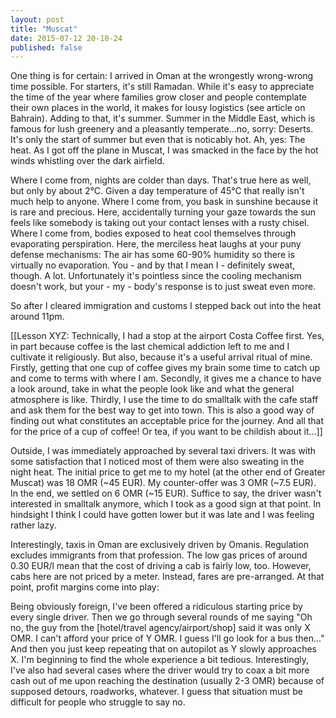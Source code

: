 ```yaml
---
layout: post
title: "Muscat"
date: 2015-07-12 20-10-24
published: false
---
```




One thing is for certain: I arrived in Oman at the wrongestly wrong-wrong time possible. For starters, it's still Ramadan. While it's easy to appreciate the time of the year where families grow closer and people contemplate their own places in the world, it makes for lousy logistics (see article on Bahrain). Adding to that, it's summer. Summer in the Middle East, which is famous for lush greenery and a pleasantly temperate...no, sorry: Deserts. It's only the start of summer but even that is noticably hot. Ah, yes: The heat. As I got off the plane in Muscat, I was smacked in the face by the hot winds whistling over the dark airfield. 

Where I come from, nights are colder than days. That's true here as well, but only by about 2°C. Given a day temperature of 45°C that really isn't much help to anyone. Where I come from, you bask in sunshine because it is rare and precious. Here, accidentally turning your gaze towards the sun feels like somebody is taking out your contact lenses with a rusty chisel. Where I come from, bodies exposed to heat cool themselves through evaporating perspiration. Here, the merciless heat laughs at your puny defense mechanisms: The air has some 60-90% humidity so there is virtually no evaporation. You - and by that I mean I - definitely sweat, though. A lot. Unfortunately it's pointless since the cooling mechanism doesn't work, but your - my - body's response is to just sweat even more. 

So after I cleared immigration and customs I stepped back out into the heat around 11pm.

[[Lesson XYZ: Technically, I had a stop at the airport Costa Coffee first. Yes, in part because coffee is the last chemical addiction left to me and I cultivate it religiously. But also, because it's a useful arrival ritual of mine. Firstly, getting that one cup of coffee gives my brain some time to catch up and come to terms with where I am. Secondly, it gives me a chance to have a look around, take in what the people look like and what the general atmosphere is like. Thirdly, I use the time to do smalltalk with the cafe staff and ask them for the best way to get into town. This is also a good way of finding out what constitutes an acceptable price for the journey. And all that for the price of a cup of coffee! Or tea, if you want to be childish about it...]]

Outside, I was immediately approached by several taxi drivers. It was with some satisfaction that I noticed most of them were also sweating in the night heat. The initial price to get me to my hotel (at the other end of Greater Muscat) was 18 OMR (~45 EUR). My counter-offer was 3 OMR (~7.5 EUR). In the end, we settled on 6 OMR (~15 EUR). Suffice to say, the driver wasn't interested in smalltalk anymore, which I took as a good sign at that point. In hindsight I think I could have gotten lower but it was late and I was feeling rather lazy.

Interestingly, taxis in Oman are exclusively driven by Omanis. Regulation excludes immigrants from that profession. The low gas prices of around 0.30 EUR/l mean that the cost of driving a cab is fairly low, too. However, cabs here are not priced by a meter. Instead, fares are pre-arranged. At that point, profit margins come into play:

Being obviously foreign, I've been offered a ridiculous starting price by every single driver. Then we go through several rounds of me saying "Oh no, the guy from the [hotel/travel agency/airport/shop] said it was only X OMR. I can't afford your price of Y OMR. I guess I'll go look for a bus then..." And then you just keep repeating that on autopilot as Y slowly approaches X. I'm beginning to find the whole experience a bit tedious. Interestingly, I've also had several cases where the driver would try to coax a bit more cash out of me upon reaching the destination (usually 2-3 OMR) because of supposed detours, roadworks, whatever. I guess that situation must be difficult for people who struggle to say no.





